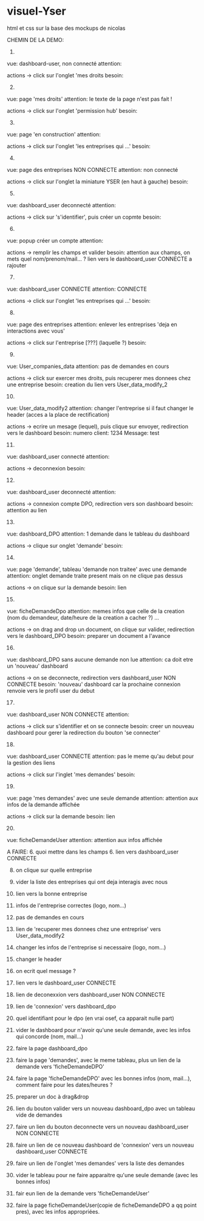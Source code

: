 # visuel-Yser
html et css sur la base des mockups de nicolas


CHEMIN DE LA DEMO:

1.
vue: dashboard-user, non connecté
attention:

actions -> click sur l'onglet 'mes droits
besoin:

2.
vue: page 'mes droits'
attention: le texte de la page n'est pas fait !

actions -> click sur l'onglet 'permission hub'
besoin:

3.
vue: page 'en construction'
attention:

actions -> click sur l'onglet 'les entreprises qui ...'
besoin:

4.
vue: page des entreprises NON CONNECTE
attention: non connecté

actions -> click sur l'onglet la miniature YSER (en haut à gauche)
besoin:

5.
vue: dashboard_user deconnecté
attention:

actions -> click sur 's'identifier', puis créer un copmte
besoin:

6.
vue: popup créer un compte
attention:

actions -> remplir les champs et valider
besoin: attention aux champs, on mets quel nom/prenom/mail... ?
        lien vers le dashboard_user CONNECTE a rajouter

7.
vue: dashboard_user CONNECTE
attention: CONNECTE

actions -> click sur l'onglet 'les entreprises qui ...'
besoin: 

8.
vue: page des entreprises
attention: enlever les entreprises 'deja en interactions avec vous'

actions -> click sur l'entreprise [???] (laquelle ?)
besoin:

9.
vue: User_companies_data
attention: pas de demandes en cours

actions -> click sur exercer mes droits, puis recuperer mes donnees chez une entreprise
besoin: creation du lien vers User_data_modify_2

10.
vue: User_data_modify2
attention: changer l'entreprise si il faut
            changer le header (acces a la place de rectification)

actions -> ecrire un mesage (lequel), puis clique sur envoyer, redirection vers le dashboard
besoin: 
	numero client: 1234
	Message: test

11.
vue: dashboard_user connecté
attention: 

actions -> deconnexion
besoin:

12.
vue: dashboard_user deconnecté
attention: 

actions -> connexion compte DPO, redirection vers son dashboard
besoin: attention au lien

13.
vue: dashboard_DPO
attention: 1 demande dans le tableau du dashboard

actions -> clique sur onglet 'demande'
besoin:

14.
vue: page 'demande', tableau 'demande non traitee' avec une demande
attention: onglet demande traite present mais on ne clique pas dessus

actions -> on clique sur la demande
besoin: lien

15.
vue: ficheDemandeDpo
attention: memes infos que celle de la creation (nom du demandeur, date/heure de la creation a cacher ?) ...

actions -> on drag and drop un document, on clique sur valider, redirection vers le dashboard_DPO
besoin: preparer un document a l'avance

16.
vue: dashboard_DPO sans aucune demande non lue
attention: ca doit etre un 'nouveau' dashboard

actions -> on se deconnecte, redirection vers dashboard_user NON CONNECTE
besoin: 'nouveau' dashboard car la prochaine connexion renvoie vers le profil user du debut

17.
vue: dashboard_user NON CONNECTE
attention: 

actions -> click sur s'identifier et on se connecte
besoin: creer un nouveau dashboard pour gerer la redirection du bouton 'se connecter'

18.
vue: dashboard_user CONNECTE
attention: pas le meme qu'au debut pour la gestion des liens

actions -> click sur l'inglet 'mes demandes'
besoin: 

19.
vue: page 'mes demandes' avec une seule demande
attention: attention aux infos de la demande affichée

actions -> click sur la demande
besoin: lien

20.
vue: ficheDemandeUser
attention: attention aux infos affichée

A FAIRE:
6. quoi mettre dans les champs
6. lien vers dashboard_user CONNECTE

8. on clique sur quelle entreprise
8. vider la liste des entreprises qui ont deja interagis avec nous

9. lien vers la bonne entreprise
9. infos de l'entreprise correctes (logo, nom...)
9. pas de demandes en cours
9. lien de 'recuperer mes donnees chez une entreprise' vers User_data_modify2

10. changer les infos de l'entreprise si necessaire (logo, nom...)
10. changer le header
10. on ecrit quel message ?
10. lien vers le dashboard_user CONNECTE

11. lien de deconexxion vers dashboard_user NON CONNECTE

12. lien de 'connexion' vers dashboard_dpo
12. quel identifiant pour le dpo (en vrai osef, ca apparait nulle part)

13. vider le dashboard pour n'avoir qu'une seule demande, avec les infos qui concorde (nom, mail...)
13. faire la page dashboard_dpo

14. faire la page 'demandes', avec le meme tableau, plus un lien de la demande vers 'ficheDemandeDPO'

15. faire la page 'ficheDemandeDPO' avec les bonnes infos (nom, mail...), comment faire pour les dates/heures ?
15. preparer un doc à drag&drop
15. lien du bouton valider vers un nouveau dashboard_dpo avec un tableau vide de demandes

16. faire un lien du bouton deconnecte vers un nouveau dashboard_user NON CONNECTE

17. faire un lien de ce nouveau dashboard de 'connexion' vers un nouveau dashboard_user CONNECTE

18. faire un lien de l'onglet 'mes demandes' vers la liste des demandes

19. vider le tableau pour ne faire apparaitre qu'une seule demande (avec les bonnes infos)
19. fair eun lien de la demande vers 'ficheDemandeUser'

20. faire la page ficheDemandeUser(copie de ficheDemandeDPO a qq point pres), avec les infos appropriées.
